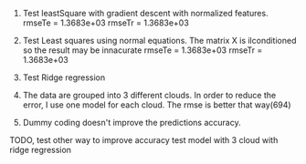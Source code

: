 1) Test leastSquare with gradient descent with normalized features.
rmseTe = 1.3683e+03 rmseTr = 1.3683e+03
2) Test Least squares using normal equations. The matrix X is ilconditioned 
so the result may be innacurate
rmseTe = 1.3683e+03 rmseTr = 1.3683e+03
3) Test Ridge regression

4) The data are grouped into 3 different clouds. In order to reduce 
the error, I use one model for each cloud. The rmse is better that way(694)

5) Dummy coding doesn't improve the predictions accuracy.

TODO, test other way to improve accuracy
test model with 3 cloud with ridge regression